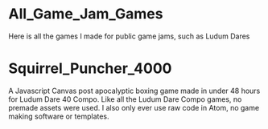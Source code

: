 # All_Game_Jam_Games
Here is all the games I made for public game jams, such as Ludum Dares

# Squirrel_Puncher_4000

A Javascript Canvas post apocalyptic boxing game made in under 48 hours for Ludum Dare 40 Compo. Like all the Ludum Dare Compo games, no premade assets were used. I also only ever use raw code in Atom, no game making software or templates. 
